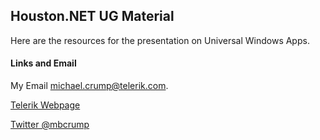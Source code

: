 ## Houston.NET UG Material

Here are the resources for the presentation on Universal Windows Apps. 

#### Links and Email

My Email <michael.crump@telerik.com>.

[Telerik Webpage](http://www.telerik.com)

[Twitter @mbcrump](http://www.twitter.com/mbcrump)